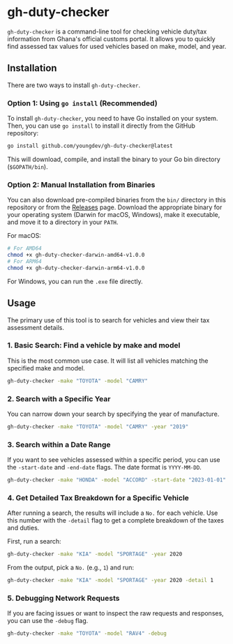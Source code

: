 # gh-duty-checker

`gh-duty-checker` is a command-line tool for checking vehicle duty/tax information from Ghana's official customs portal. It allows you to quickly find assessed tax values for used vehicles based on make, model, and year.

## Installation

There are two ways to install `gh-duty-checker`.

### Option 1: Using `go install` (Recommended)

To install `gh-duty-checker`, you need to have Go installed on your system. Then, you can use `go install` to install it directly from the GitHub repository:

```sh
go install github.com/youngdev/gh-duty-checker@latest
```

This will download, compile, and install the binary to your Go bin directory (`$GOPATH/bin`).

### Option 2: Manual Installation from Binaries

You can also download pre-compiled binaries from the `bin/` directory in this repository or from the [Releases](https://github.com/youngdev/gh-duty-checker/releases) page. Download the appropriate binary for your operating system (Darwin for macOS, Windows), make it executable, and move it to a directory in your `PATH`.

For macOS:
```sh
# For AMD64
chmod +x gh-duty-checker-darwin-amd64-v1.0.0
# For ARM64
chmod +x gh-duty-checker-darwin-arm64-v1.0.0
```

For Windows, you can run the `.exe` file directly.

## Usage

The primary use of this tool is to search for vehicles and view their tax assessment details.

### 1. Basic Search: Find a vehicle by make and model

This is the most common use case. It will list all vehicles matching the specified make and model.

```sh
gh-duty-checker -make "TOYOTA" -model "CAMRY"
```

### 2. Search with a Specific Year

You can narrow down your search by specifying the year of manufacture.

```sh
gh-duty-checker -make "TOYOTA" -model "CAMRY" -year "2019"
```

### 3. Search within a Date Range

If you want to see vehicles assessed within a specific period, you can use the `-start-date` and `-end-date` flags. The date format is `YYYY-MM-DD`.

```sh
gh-duty-checker -make "HONDA" -model "ACCORD" -start-date "2023-01-01" -end-date "2023-03-31"
```

### 4. Get Detailed Tax Breakdown for a Specific Vehicle

After running a search, the results will include a `No.` for each vehicle. Use this number with the `-detail` flag to get a complete breakdown of the taxes and duties.

First, run a search:
```sh
gh-duty-checker -make "KIA" -model "SPORTAGE" -year 2020
```

From the output, pick a `No.` (e.g., `1`) and run:
```sh
gh-duty-checker -make "KIA" -model "SPORTAGE" -year 2020 -detail 1
```

### 5. Debugging Network Requests

If you are facing issues or want to inspect the raw requests and responses, you can use the `-debug` flag.

```sh
gh-duty-checker -make "TOYOTA" -model "RAV4" -debug
``` 